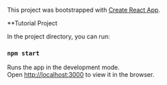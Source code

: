 This project was bootstrapped with [Create React App](https://github.com/facebook/create-react-app).

**Tutorial Project 

In the project directory, you can run:

### `npm start`

Runs the app in the development mode.<br />
Open [http://localhost:3000](http://localhost:3000) to view it in the browser.


